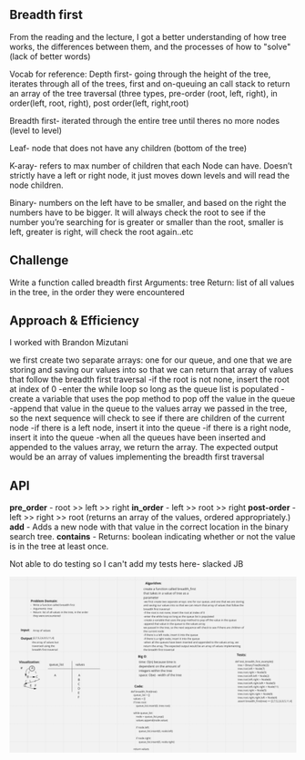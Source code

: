 ## Breadth first
From the reading and the lecture, I got a better understanding of how tree works, the differences between them, and the processes of how to "solve" (lack of better words)

Vocab for reference:
Depth first- going through the height of the tree, iterates through all of the trees, first and on-queuing an call stack to return an array of the tree traversal (three types, pre-order (root, left, right), in order(left, root, right), post order(left, right,root)

Breadth first- iterated through the entire tree until theres no more nodes (level to level)

Leaf- node that does not have any children (bottom of the tree)

K-aray- refers to max number of children that each Node can have. Doesn’t strictly have a left or right node, it just moves down levels and will read the node children.

Binary- numbers on the left have to be smaller, and based on the right the numbers have to be bigger. It will always check the root to see if the number you’re searching for is greater or smaller than the root, smaller is left, greater is right, will check the root again..etc

## Challenge
Write a function called breadth first
Arguments: tree
Return: list of all values in the tree, in the order they were encountered

## Approach & Efficiency
I worked with Brandon Mizutani

we first create two separate arrays: one for our queue, and one that we are storing and saving our values into so that we can return that array of values that follow the breadth first traversal
-if the root is not none, insert the root at index of 0
-enter the while loop so long as the queue list is populated
-create a variable that uses the pop method to pop off the value in the queue
-append that value in the queue to the values array
we passed in the tree, so the next sequence will check to see if there are children of the current node
-if there is a left node, insert it into the queue
-if there is a right node, insert it into the queue
-when all the queues have been inserted and appended to the values array, we return the array. The expected output would be an array of values implementing the breadth first traversal

## API
**pre_order** - root >> left >> right
**in_order** - left >> root >> right
**post-order** - left >> right >> root (returns an array of the values, ordered appropriately.)
**add** - Adds a new node with that value in the correct location in the binary search tree.
**contains** - Returns: boolean indicating whether or not the value is in the tree at least once.

Not able to do testing so I can't add my tests here- slacked JB


![whiteboard](./breadth-tree.jpg)
